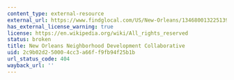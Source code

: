```yaml
---
content_type: external-resource
external_url: https://www.findglocal.com/US/New-Orleans/134680013225139/New-Orleans-Neighborhood-Development-Collaborative-%28NONDC%29
has_external_license_warning: true
license: https://en.wikipedia.org/wiki/All_rights_reserved
status: broken
title: New Orleans Neighborhood Development Collaborative
uid: 2c9b02d2-5000-4cc3-a66f-f9fb94f25b1b
url_status_code: 404
wayback_url: ''
---
```

